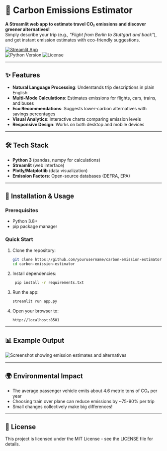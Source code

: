 # 🌱 Carbon Emissions Estimator  

**A Streamlit web app to estimate travel CO₂ emissions and discover greener alternatives!**  
Simply describe your trip (e.g., *"Flight from Berlin to Stuttgart and back"*), and get instant emission estimates with eco-friendly suggestions.  

[![Streamlit App](https://static.streamlit.io/badges/streamlit_badge_black_white.svg)](https://your-streamlit-app-url.streamlit.app/)  
![Python Version](https://img.shields.io/badge/python-3.8%2B-blue)
![License](https://img.shields.io/badge/license-MIT-green)

---

## ✨ Features  
- **Natural Language Processing**: Understands trip descriptions in plain English  
- **Multi-Mode Calculations**: Estimates emissions for flights, cars, trains, and buses  
- **Eco Recommendations**: Suggests lower-carbon alternatives with savings percentages  
- **Visual Analytics**: Interactive charts comparing emission levels  
- **Responsive Design**: Works on both desktop and mobile devices  

---

## 🛠️ Tech Stack  
- **Python 3** (pandas, numpy for calculations)  
- **Streamlit** (web interface)  
- **Plotly/Matplotlib** (data visualization)  
- **Emission Factors**: Open-source databases (DEFRA, EPA)  

---

## 🚀 Installation & Usage  

### Prerequisites
- Python 3.8+
- pip package manager

### Quick Start
1. Clone the repository:
   ```bash
   git clone https://github.com/yourusername/carbon-emission-estimator.git
   cd carbon-emission-estimator

2. Install dependencies:
   ```bash
    pip install -r requirements.txt

3. Run the app:
    ```bash
    streamlit run app.py

4. Open your browser to:
    ```text
    http://localhost:8501

---

## 📊 Example Output

![Screenshot showing emission estimates and alternatives](/images/screenshot.png)

---

## 🌍 Environmental Impact

- The average passenger vehicle emits about 4.6 metric tons of CO₂ per year
- Choosing train over plane can reduce emissions by ~75-90% per trip
- Small changes collectively make big differences!

---

## 📜 License

This project is licensed under the MIT License - see the LICENSE file for details.
